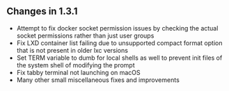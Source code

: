 ## Changes in 1.3.1

- Attempt to fix docker socket permission issues by checking the actual socket permissions rather than just user groups
- Fix LXD container list failing due to unsupported compact format option that is not present in older lxc versions
- Set TERM variable to dumb for local shells as well to prevent init files of the system shell of modifying the prompt
- Fix tabby terminal not launching on macOS
- Many other small miscellaneous fixes and improvements
